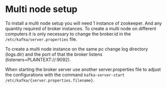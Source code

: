 # Multi node setup

To install a multi node setup you will need 1 instance of zookeeper. And any
quantity required of broker instances. To create a multi node on different
computers it is only necessary to change the broker.id in the
`/etc/kafka/server.properties` file.

To create a multi node instance on the same pc change log directory (logs.dir)
and the port of that the broker listens (listeners=PLAINTEXT://:9092).

When starting the broker server use another server.properties file to
adjust the configurations with the command
`kafka-server-start /etc/kafka/{server.properties.filename}`.
